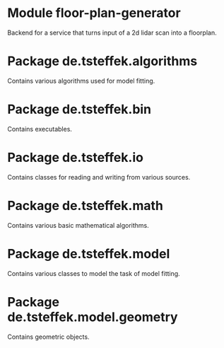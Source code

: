 # Module floor-plan-generator

Backend for a service that turns input of a 2d lidar scan into a floorplan.

# Package de.tsteffek.algorithms

Contains various algorithms used for model fitting.

# Package de.tsteffek.bin

Contains executables.

# Package de.tsteffek.io

Contains classes for reading and writing from various sources.

# Package de.tsteffek.math

Contains various basic mathematical algorithms.

# Package de.tsteffek.model

Contains various classes to model the task of model fitting.

# Package de.tsteffek.model.geometry

Contains geometric objects.
